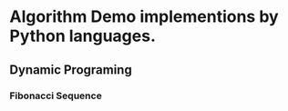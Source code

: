 # Algorithm Demo implementions by Python languages.

## Dynamic Programing

### Fibonacci Sequence

